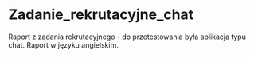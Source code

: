 # Zadanie_rekrutacyjne_chat
 Raport z zadania rekrutacyjnego - do przetestowania była aplikacja typu chat. Raport w języku angielskim. 
